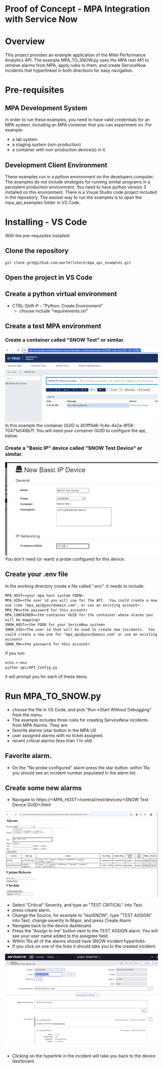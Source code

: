 # Proof of Concept - MPA Integration with Service Now
# Overview
This project provides an example application of the Mitel Performance Analytics API.  The example MPA_TO_SNOW.py uses the MPA rest API to retrieve alarms from MPA, apply rules to them, and create ServiceNow incidents that hyperlinked in both directions for easy navigation.
# Pre-requisites
## MPA Development System
in order to run these examples, you need to have valid credentials for an MPA system, including an MPA container that you can experiment on.  For example:
- a lab system
- a staging system (non production)
- a container with non-production device(s) in it.
## Development Client Environment
These examples run in a python environment on the developers computer.  The examples do not include strategies for running similar programs in a persistent production environment.  You need to have python version 3 installed on this environment.
There is a Visual Studio code project included in the repository.   The easiest way to run the examples is to open the mpa_api_examples folder in VS Code.

# Installing - VS Code
With the pre-requisites installed:
## Clone the repository
```
git clone git@github.com:martellotech/mpa_api_examples.git
```
## Open the project in VS Code
## Create a python virtual environment
- CTRL-Shift-P - "Python: Create Environment"
  - choose include "requirements.txt"
## Create a test MPA environment
### Create a container called "SNOW Test" or similar.
<img src=".\docs\TestContainer.PNG">
In this example the container GUID is 401ff9d6-1c4e-4e2a-8f59-70471e048b7f.   You will need your container GUID to configure the api, below.

### Create a "Basic IP" device called "SNOW Test Device" or similar.
<img src="./docs/BasicIPDeviceForTesting.PNG">
You don't need (or want) a probe configured for this device.

## Create your .env file
In the working directory create a file called ".env".   It needs to include:
```
MPA_HOST=<your mpa host system FQDN>
MPA_UID=<the user id you will use for the API.  You could create a new one like "mpa_api@yourdomain.com", or use an existing account>
MPA_PW=<the password for this account>
MPA_CONTAINER=<the container GUID for the container whose alarms you will be mapping>
SNOW_HOST=<the FQDN for your SericeNow system>
SNOW_UID=<The user id that will be used to create new incidents.  You could create a new one for "mpa_api@yourdomain.com" or use an existing account>
SNOW_PW=<the password for this account>
```
if you run:
```
echo.>.env
python api/API_Config.py
```
it will prompt you for each of these items.
# Run MPA_TO_SNOW.py
- choose the file in VS Code, and pick "Run->Start Without Debugging" from the menu.
- The example includes three rules for creating ServiceNow incidents from MPA Alarms.  They are
 - favorite alarms (star button in the MPA UI)
 - user assigned alarms with no ticket assigned.
 - recent critical alarms (less than 1 hr old)
## Favorite alarm.
- On the "No probe configured" alarm press the star button.   within 15s you should see an incident number populated in the alarm list.
## Create some new alarms
- Navigate to https://\<MPA_HOST\>/central/rest/devices/\<SNOW Test Device GUID\>/html
<img src=".\docs\CreateATestAlarm.PNG">

- Select "Critical" Severity, and type an "TEST CRITICAL" into Text.
- press create alarm.
- Change the Source, for example to "testSNOW", type "TEST ASSIGN" into Text, change severity to Major, and press Create Alarm
- Navigate back to the device dashboard.
- Press the "Assign to me" button next to the TEST ASSIGN alarm.   You will see your user name added to the assignee field.
- Within 15s all of the alarms should have SNOW incident hyperlinks.
- If you click on one of the links it should take you to the created incident:
<img src=".\docs\SNOWIncident.PNG">

- Clicking on the hyperlink in the incident will take you back to the device dashboard.


